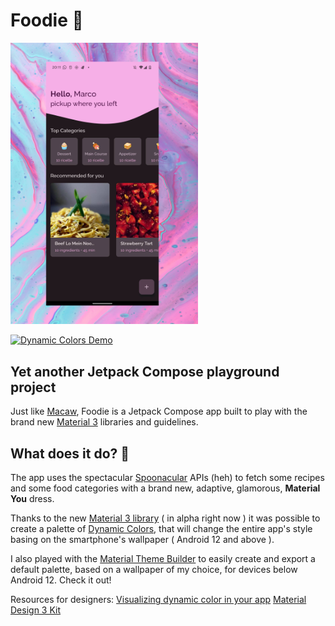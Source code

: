 # Foodie 🍔

<img src="https://raw.githubusercontent.com/davidmarinangeli/Foodie/master/pawel-czerwinski-ruJm3dBXCqw.jpg" width="300" alignment="center" />

[![Dynamic Colors Demo](https://img.youtube.com/vi/oJLn45-B_LI/0.jpg)](https://youtu.be/oJLn45-B_LI)

## Yet another Jetpack Compose playground project 

Just like [Macaw](https://github.com/davidmarinangeli/Macaw), Foodie is a Jetpack Compose app built to play with the brand new [Material 3](https://m3.material.io/) libraries and guidelines.

## What does it do? 🤔

The app uses the spectacular [Spoonacular](https://spoonacular.com/food-api) APIs (heh) to fetch some recipes and some food categories with a brand new, adaptive, glamorous, **Material You** dress.

Thanks to the new [Material 3 library](https://developer.android.com/reference/kotlin/androidx/compose/material3/package-summary) ( in alpha right now ) it was possible to create a palette of [Dynamic Colors](https://m3.material.io/styles/color/dynamic-color/overview), that will change the entire app's style basing on the smartphone's wallpaper ( Android 12 and above ).

I also played with the [Material Theme Builder](https://material-foundation.github.io/material-theme-builder/#/dynamic) to easily create and export a default palette, based on a wallpaper of my choice, for devices below Android 12. Check it out! 

Resources for designers: 
[Visualizing dynamic color in your app](https://codelabs.developers.google.com/visualize-dynamic-color#0)
[Material Design 3 Kit](https://www.figma.com/community/file/1035203688168086460)
